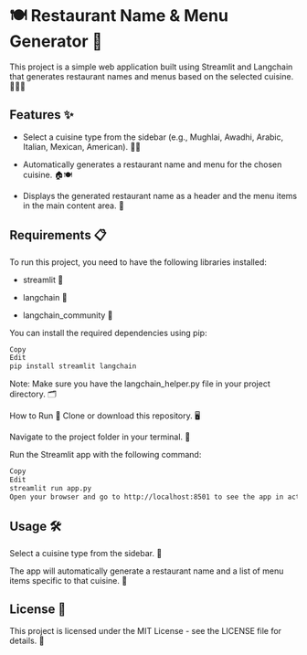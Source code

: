 # 🍽️ Restaurant Name & Menu Generator 🍕
This project is a simple web application built using Streamlit and Langchain that generates restaurant names and menus based on the selected cuisine. 🍝🍔🌮

## Features ✨
- Select a cuisine type from the sidebar (e.g., Mughlai, Awadhi, Arabic, Italian, Mexican, American). 🥘🍕

- Automatically generates a restaurant name and menu for the chosen cuisine. 🏠🍽️

- Displays the generated restaurant name as a header and the menu items in the main content area. 📝

## Requirements 📋
To run this project, you need to have the following libraries installed:

- streamlit 🚀

- langchain 🧠

- langchain_community 🔧

You can install the required dependencies using pip:

```bash
Copy
Edit
pip install streamlit langchain
```

Note: Make sure you have the langchain_helper.py file in your project directory. 🗂️

How to Run 🚀
Clone or download this repository. 🖥️

Navigate to the project folder in your terminal. 📂

Run the Streamlit app with the following command:

```bash
Copy
Edit
streamlit run app.py
Open your browser and go to http://localhost:8501 to see the app in action. 🌐
```

## Usage 🛠️
Select a cuisine type from the sidebar. 🍴

The app will automatically generate a restaurant name and a list of menu items specific to that cuisine. 🎉

## License 📝
This project is licensed under the MIT License - see the LICENSE file for details. 🔑